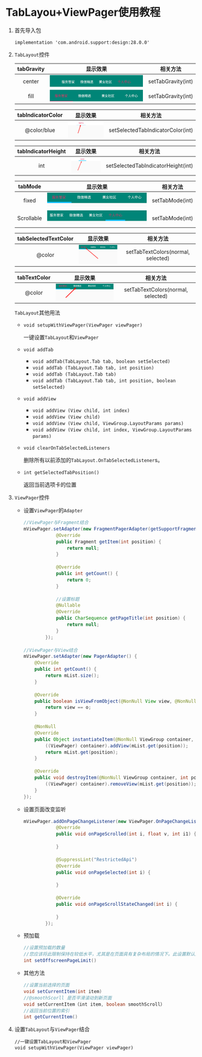 # TabLayou+ViewPager使用教程

1. 首先导入包

   ```
   implementation 'com.android.support:design:28.0.0'
   ```

2. `TabLayout`控件

   | tabGravity |                   显示效果                    |      相关方法      |
   | :--------: | :-------------------------------------------: | :----------------: |
   |   center   | ![1557625534447](..\Images\1557625534447.png) | setTabGravity(int) |
   |    fill    | ![1557625602498](..\Images\1557625602498.png) | setTabGravity(int) |

   | tabIndicatorColor |                   显示效果                    |             相关方法              |
   | :---------------: | :-------------------------------------------: | :-------------------------------: |
   |    @color/blue    | ![1557625810690](..\Images\1557625810690.png) | setSelectedTabIndicatorColor(int) |

   | tabIndicatorHeight |                   显示效果                    |              相关方法              |
   | :----------------: | :-------------------------------------------: | :--------------------------------: |
   |        int         | ![1557626354725](..\Images\1557626354725.png) | setSelectedTabIndicatorHeight(int) |

   |  tabMode   |                   显示效果                    |    相关方法     |
   | :--------: | :-------------------------------------------: | :-------------: |
   |   fixed    | ![1557626759051](..\Images\1557626759051.png) | setTabMode(int) |
   | Scrollable | ![1557626654102](..\Images\1557626654102.png) | setTabMode(int) |

   | tabSelectedTextColor |                   显示效果                    |              相关方法              |
   | :------------------: | :-------------------------------------------: | :--------------------------------: |
   |        @color        | ![1557626893261](..\Images\1557626893261.png) | setTabTextColors(normal, selected) |

   | tabTextColor |                   显示效果                    |              相关方法              |
   | :----------: | :-------------------------------------------: | :--------------------------------: |
   |    @color    | ![1557627025420](..\Images\1557627025420.png) | setTabTextColors(normal, selected) |

   `TabLayout`其他用法

   - `void setupWithViewPager(ViewPager viewPager)`

     一键设置`TabLayout`和`ViewPager`

   - `void addTab`

     - `void addTab(TabLayout.Tab tab, boolean setSelected)`
     - `void addTab (TabLayout.Tab tab, int position)`
     - `void addTab (TabLayout.Tab tab)`
     - `void addTab (TabLayout.Tab tab, int position, boolean setSelected)`

   - `void addView`

     - `void addView (View child, int index)`
     - `void addView (View child)`
     - `void addView (View child, ViewGroup.LayoutParams params)`
     - `void addView (View child, int index, ViewGroup.LayoutParams params)`

   - `void clearOnTabSelectedListeners`

     删除所有以前添加的`TabLayout.OnTabSelectedListener`s。

   - `int getSelectedTabPosition()`

     返回当前选项卡的位置

3. `ViewPager`控件

   - 设置`ViewPager`的`Adapter`

     ```java
     //ViewPager与Fragment结合
     mViewPager.setAdapter(new FragmentPagerAdapter(getSupportFragmentManager()) {
                 @Override
                 public Fragment getItem(int position) {
                     return null;
                 }
     
                 @Override
                 public int getCount() {
                     return 0;
                 }
     
                 //设置标题
                 @Nullable
                 @Override
                 public CharSequence getPageTitle(int position) {
                     return null;
                 }
             });
     
     //ViewPager与View结合
     mViewPager.setAdapter(new PagerAdapter() {
         @Override
         public int getCount() {
             return mList.size();
         }
     
         @Override
         public boolean isViewFromObject(@NonNull View view, @NonNull Object o) {
             return view == o;
         }
     
         @NonNull
         @Override
         public Object instantiateItem(@NonNull ViewGroup container, int position) {
             ((ViewPager) container).addView(mList.get(position));
             return mList.get(position);
         }
     
         @Override
         public void destroyItem(@NonNull ViewGroup container, int position, @NonNull Object object) {
             ((ViewPager) container).removeView(mList.get(position));
         }
     });
     ```

   - 设置页面改变监听

     ```java
     mViewPager.addOnPageChangeListener(new ViewPager.OnPageChangeListener() {
                 @Override
                 public void onPageScrolled(int i, float v, int i1) {
     
                 }
     
                 @SuppressLint("RestrictedApi")
                 @Override
                 public void onPageSelected(int i) {
                     
                 }
     
                 @Override
                 public void onPageScrollStateChanged(int i) {
     
                 }
             });
     ```

   - 预加载

     ```java
     //设置预加载的数量
     //您应该将此限制保持在较低水平，尤其是在页面具有复杂布局的情况下。此设置默认为1。
     int setOffscreenPageLimit()
     ```

   - 其他方法

     ```java
     //设置当前选择的页面
     void setCurrentItem(int item)
     //@smoothScorll 是否平滑滚动到新页面
     void setCurrentItem（int item, boolean smoothScroll）
     //返回当前位置的索引
     int getCurrentItem()
     ```

4. 设置`TabLayout`与`ViewPager`结合

   ```
   //一键设置TabLayout和ViewPager
   void setupWithViewPager(ViewPager viewPager)
   ```

